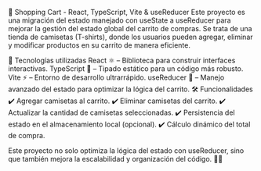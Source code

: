 🛒 Shopping Cart - React, TypeScript, Vite & useReducer
Este proyecto es una migración del estado manejado con useState a useReducer para mejorar la gestión del estado global del carrito de compras. Se trata de una tienda de camisetas (T-shirts), donde los usuarios pueden agregar, eliminar y modificar productos en su carrito de manera eficiente.

🚀 Tecnologías utilizadas
React ⚛️ – Biblioteca para construir interfaces interactivas.
TypeScript 🦺 – Tipado estático para un código más robusto.
Vite ⚡ – Entorno de desarrollo ultrarrápido.
useReducer 🔄 – Manejo avanzado del estado para optimizar la lógica del carrito.
🛠️ Funcionalidades
✔️ Agregar camisetas al carrito.
✔️ Eliminar camisetas del carrito.
✔️ Actualizar la cantidad de camisetas seleccionadas.
✔️ Persistencia del estado en el almacenamiento local (opcional).
✔️ Cálculo dinámico del total de compra.

Este proyecto no solo optimiza la lógica del estado con useReducer, sino que también mejora la escalabilidad y organización del código. 🚀🔥
